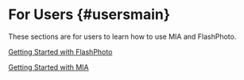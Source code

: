 For Users {#usersmain}
===========
These sections are for users to learn how to use MIA and FlashPhoto.

 [Getting Started with FlashPhoto](flashphotoguide.html)


[Getting Started with MIA](miaguide.html)
